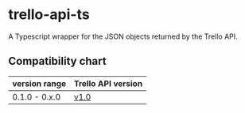 # trello-api-ts

A Typescript wrapper for the JSON objects returned by the Trello API.

## Compatibility chart

version range | Trello API version
------------- | ------------------
0.1.0 - 0.x.0 | [v1.0](https://trello.readme.io/v1.0/reference)
